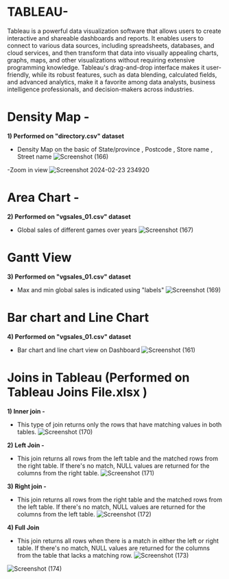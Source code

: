 # TABLEAU- 

Tableau is a powerful data visualization software that allows users to create interactive and shareable dashboards and reports. It enables users to connect to various data sources, including spreadsheets, databases, and cloud services, and then transform that data into visually appealing charts, graphs, maps, and other visualizations without requiring extensive programming knowledge. Tableau's drag-and-drop interface makes it user-friendly, while its robust features, such as data blending, calculated fields, and advanced analytics, make it a favorite among data analysts, business intelligence professionals, and decision-makers across industries.
# Density Map - 
**1) Performed on "directory.csv" dataset**
- Density Map on the basic of State/province , Postcode , Store name , Street name
![Screenshot (166)](https://github.com/Ankit34818/Data-Analytics/assets/109851006/f282e8e9-2a92-4575-8867-dc35e6a77fad) 

-Zoom in view
![Screenshot 2024-02-23 234920](https://github.com/Ankit34818/Data-Analytics/assets/109851006/d70cd34a-ab2b-4dce-851b-8b8a5912426a) 

# Area Chart -
**2) Performed on "vgsales_01.csv" dataset**
- Global sales of different games over years
![Screenshot (167)](https://github.com/Ankit34818/Data-Analytics/assets/109851006/41da1652-363b-493d-a052-2947f9a45813)
 
# Gantt View 
**3) Performed on "vgsales_01.csv" dataset** 
 - Max and min global sales is indicated using "labels"
![Screenshot (169)](https://github.com/Ankit34818/Data-Analytics/assets/109851006/8a37b01c-ba6a-4d97-966e-e1a36f106f25)

# Bar chart and Line Chart
**4) Performed on "vgsales_01.csv" dataset** 
- Bar chart and line chart view on Dashboard
![Screenshot (161)](https://github.com/Ankit34818/Data-Analytics/assets/109851006/65cce0a1-d1a3-41c0-b2cf-2a8b94d41fe3)

# Joins in Tableau (Performed on Tableau Joins File.xlsx )
**1) Inner join -**
- This type of join returns only the rows that have matching values in both tables.
  ![Screenshot (170)](https://github.com/Ankit34818/Data-Analytics/assets/109851006/2d75a8da-1cd2-4626-82b8-aeaabe641697)
  
**2) Left Join -**
- This join returns all rows from the left table and the matched rows from the right table. If there's no match, NULL values are returned for the columns from the right table.
![Screenshot (171)](https://github.com/Ankit34818/Data-Analytics/assets/109851006/346f8f7b-05b6-4207-8e82-d6b30eb40014)

**3) Right join -**
- This join returns all rows from the right table and the matched rows from the left table. If there's no match, NULL values are returned for the columns from the left table.
![Screenshot (172)](https://github.com/Ankit34818/Data-Analytics/assets/109851006/5b799070-5270-4df3-bf68-19fba065c64a)

**4) Full Join**
- This join returns all rows when there is a match in either the left or right table. If there's no match, NULL values are returned for the columns from the table that lacks a matching row.
![Screenshot (173)](https://github.com/Ankit34818/Data-Analytics/assets/109851006/a4ffa6c1-6618-45dc-a549-c88ecb22c93b)

![Screenshot (174)](https://github.com/Ankit34818/Data-Analytics/assets/109851006/ce29e3ec-146a-4c43-8ddd-95107a828380)






